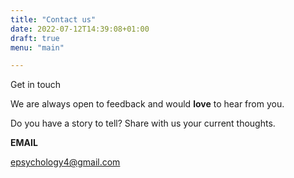 ```yaml
---
title: "Contact us"
date: 2022-07-12T14:39:08+01:00
draft: true
menu: "main"

---
```


Get in touch

We are always open to feedback and would **love** to hear from you.

Do you have a story to tell? Share with us your current thoughts.

**EMAIL**

epsychology4@gmail.com

